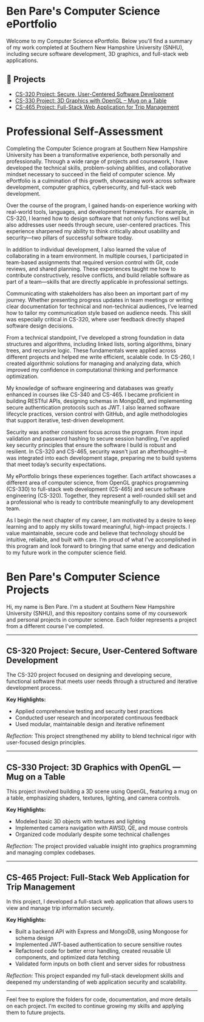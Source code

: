 
# Ben Pare's Computer Science ePortfolio

Welcome to my Computer Science ePortfolio. Below you'll find a summary of my work completed at Southern New Hampshire University (SNHU), including secure software development, 3D graphics, and full-stack web applications.

## 🔗 Projects

- [CS-320 Project: Secure, User-Centered Software Development](https://github.com/BenPare21/CS499-eportfolio/tree/main/CS-320)
- [CS-330 Project: 3D Graphics with OpenGL – Mug on a Table](https://github.com/BenPare21/CS499-eportfolio/tree/main/CS-330)
- [CS-465 Project: Full-Stack Web Application for Trip Management](https://github.com/BenPare21/CS499-eportfolio/tree/main/CS-465)


# Professional Self-Assessment

Completing the Computer Science program at Southern New Hampshire University has been a transformative experience, both personally and professionally. Through a wide range of projects and coursework, I have developed the technical skills, problem-solving abilities, and collaborative mindset necessary to succeed in the field of computer science. My ePortfolio is a culmination of this growth, showcasing work across software development, computer graphics, cybersecurity, and full-stack web development.

Over the course of the program, I gained hands-on experience working with real-world tools, languages, and development frameworks. For example, in CS-320, I learned how to design software that not only functions well but also addresses user needs through secure, user-centered practices. This experience sharpened my ability to think critically about usability and security—two pillars of successful software today.

In addition to individual development, I also learned the value of collaborating in a team environment. In multiple courses, I participated in team-based assignments that required version control with Git, code reviews, and shared planning. These experiences taught me how to contribute constructively, resolve conflicts, and build reliable software as part of a team—skills that are directly applicable in professional settings.

Communicating with stakeholders has also been an important part of my journey. Whether presenting progress updates in team meetings or writing clear documentation for technical and non-technical audiences, I’ve learned how to tailor my communication style based on audience needs. This skill was especially critical in CS-320, where user feedback directly shaped software design decisions.

From a technical standpoint, I’ve developed a strong foundation in data structures and algorithms, including linked lists, sorting algorithms, binary trees, and recursive logic. These fundamentals were applied across different projects and helped me write efficient, scalable code. In CS-260, I created algorithmic solutions for managing and analyzing data, which improved my confidence in computational thinking and performance optimization.

My knowledge of software engineering and databases was greatly enhanced in courses like CS-340 and CS-465. I became proficient in building RESTful APIs, designing schemas in MongoDB, and implementing secure authentication protocols such as JWT. I also learned software lifecycle practices, version control with GitHub, and agile methodologies that support iterative, test-driven development.

Security was another consistent focus across the program. From input validation and password hashing to secure session handling, I’ve applied key security principles that ensure the software I build is robust and resilient. In CS-320 and CS-465, security wasn't just an afterthought—it was integrated into each development stage, preparing me to build systems that meet today’s security expectations.

My ePortfolio brings these experiences together. Each artifact showcases a different area of computer science, from OpenGL graphics programming (CS-330) to full-stack web development (CS-465) and secure software engineering (CS-320). Together, they represent a well-rounded skill set and a professional who is ready to contribute meaningfully to any development team.

As I begin the next chapter of my career, I am motivated by a desire to keep learning and to apply my skills toward meaningful, high-impact projects. I value maintainable, secure code and believe that technology should be intuitive, reliable, and built with care. I’m proud of what I’ve accomplished in this program and look forward to bringing that same energy and dedication to my future work in the computer science field.

# Ben Pare's Computer Science Projects

Hi, my name is Ben Pare. I'm a student at Southern New Hampshire University (SNHU), and this repository contains some of my coursework and personal projects in computer science. Each folder represents a project from a different course I've completed.

---

## CS-320 Project: Secure, User-Centered Software Development

The CS-320 project focused on designing and developing secure, functional software that meets user needs through a structured and iterative development process.

**Key Highlights:**  
- Applied comprehensive testing and security best practices  
- Conducted user research and incorporated continuous feedback  
- Used modular, maintainable design and iterative refinement  

*Reflection:* This project strengthened my ability to blend technical rigor with user-focused design principles.

---

## CS-330 Project: 3D Graphics with OpenGL — Mug on a Table

This project involved building a 3D scene using OpenGL, featuring a mug on a table, emphasizing shaders, textures, lighting, and camera controls.

**Key Highlights:**  
- Modeled basic 3D objects with textures and lighting  
- Implemented camera navigation with AWSD, QE, and mouse controls  
- Organized code modularly despite some technical challenges  

*Reflection:* The project provided valuable insight into graphics programming and managing complex codebases.

---

## CS-465 Project: Full-Stack Web Application for Trip Management

In this project, I developed a full-stack web application that allows users to view and manage trip information securely.

**Key Highlights:**  
- Built a backend API with Express and MongoDB, using Mongoose for schema design  
- Implemented JWT-based authentication to secure sensitive routes  
- Refactored code for better error handling, created reusable UI components, and optimized data fetching  
- Validated form inputs on both client and server sides for robustness  

*Reflection:* This project expanded my full-stack development skills and deepened my understanding of web application security and scalability.

---

Feel free to explore the folders for code, documentation, and more details on each project. I’m excited to continue growing my skills and applying them to future projects.
